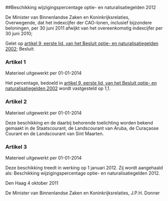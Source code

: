 <meta http-equiv='Content-Type' content='text/html; charset=utf-8' />

##Beschikking wijzigingspercentage optie- en naturalisatiegelden 2012

De Minister van Binnenlandse Zaken en Koninkrijksrelaties,  
Overwegende, dat het indexcijfer der CAO-lonen, inclusief bijzondere beloningen, per 30 juni 2011 afwijkt van het overeenkomstig indexcijfer per 30 juni 2010;

Gelet op [artikel 9, eerste lid, van het Besluit optie- en naturalisatiegelden 2002](../../../../../../../../rijksKB/besluit/optie-/en/naturalisatiegelden/2002/BWBR0013782/README.md);
Besluit:    

### Artikel  1  
Materieel uitgewerkt per 01-01-2014 

Het percentage, bedoeld in [artikel 9, eerste lid, van het Besluit optie- en naturalisatiegelden 2002](../../../../../../../../rijksKB/besluit/optie-/en/naturalisatiegelden/2002/BWBR0013782/README.md) wordt vastgesteld op 1,1. 

### Artikel  2  
Materieel uitgewerkt per 01-01-2014 

Deze beschikking en de daarbij behorende toelichting worden bekend gemaakt in de Staatscourant, de Landscourant van Aruba, de Curaçaose Courant en de Landscourant van Sint Maarten. 

### Artikel  3  
Materieel uitgewerkt per 01-01-2014 

Deze beschikking treedt in werking op 1 januari 2012. Zij wordt aangehaald als: Beschikking wijzigingspercentage optie- en naturalisatiegelden 2012. 

Den Haag 
4 oktober 2011   

De 
Minister van Binnenlandse Zaken en Koninkrijksrelaties, 
J.P.H. Donner     
